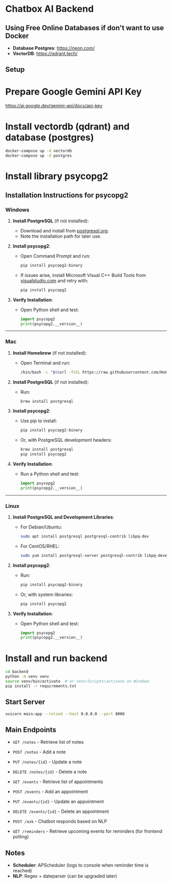 # Chatbox AI Backend

## Using Free Online Databases if don't want to use Docker
- **Database Postgres**: https://neon.com/
- **VectorDB**: https://qdrant.tech/

## Setup

# Prepare Google Gemini API Key
https://ai.google.dev/gemini-api/docs/api-key


# Install vectordb (qdrant) and database (postgres)
```bash
docker-compose up -d vectordb
docker-compose up -d postgres
```

# Install library psycopg2
## Installation Instructions for psycopg2

### Windows
1. **Install PostgreSQL** (if not installed):
   - Download and install from [postgresql.org](https://www.postgresql.org/download/windows/).
   - Note the installation path for later use.

2. **Install psycopg2**:
   - Open Command Prompt and run:
     ```bash
     pip install psycopg2-binary
     ```
   - If issues arise, install Microsoft Visual C++ Build Tools from [visualstudio.com](https://visualstudio.microsoft.com/visual-cpp-build-tools/) and retry with:
     ```bash
     pip install psycopg2
     ```

3. **Verify Installation**:
   - Open Python shell and test:
     ```python
     import psycopg2
     print(psycopg2.__version__)
     ```

---

### Mac
1. **Install Homebrew** (if not installed):
   - Open Terminal and run:
     ```bash
     /bin/bash -c "$(curl -fsSL https://raw.githubusercontent.com/Homebrew/install/HEAD/install.sh)"
     ```

2. **Install PostgreSQL** (if not installed):
   - Run:
     ```bash
     brew install postgresql
     ```

3. **Install psycopg2**:
   - Use pip to install:
     ```bash
     pip install psycopg2-binary
     ```
   - Or, with PostgreSQL development headers:
     ```bash
     brew install postgresql
     pip install psycopg2
     ```

4. **Verify Installation**:
   - Run a Python shell and test:
     ```python
     import psycopg2
     print(psycopg2.__version__)
     ```

---

### Linux
1. **Install PostgreSQL and Development Libraries**:
   - For Debian/Ubuntu:
     ```bash
     sudo apt install postgresql postgresql-contrib libpq-dev
     ```
   - For CentOS/RHEL:
     ```bash
     sudo yum install postgresql-server postgresql-contrib libpq-devel
     ```

2. **Install psycopg2**:
   - Run:
     ```bash
     pip install psycopg2-binary
     ```
   - Or, with system libraries:
     ```bash
     pip install psycopg2
     ```

3. **Verify Installation**:
   - Open Python shell and test:
     ```python
     import psycopg2
     print(psycopg2.__version__)
     ```

# Install and run backend
```bash
cd backend
python -m venv venv
source venv/bin/activate  # or venv\Scripts\activate on Windows
pip install -r requirements.txt
```

## Start Server

```bash
uvicorn main:app --reload --host 0.0.0.0 --port 8000
```

## Main Endpoints

- `GET /notes` - Retrieve list of notes
- `POST /notes` - Add a note
- `PUT /notes/{id}` - Update a note
- `DELETE /notes/{id}` - Delete a note

- `GET /events` - Retrieve list of appointments
- `POST /events` - Add an appointment
- `PUT /events/{id}` - Update an appointment
- `DELETE /events/{id}` - Delete an appointment

- `POST /ask` - Chatbot responds based on NLP
- `GET /reminders` - Retrieve upcoming events for reminders (for frontend polling)

## Notes
- **Scheduler**: APScheduler (logs to console when reminder time is reached)
- **NLP**: Regex + dateparser (can be upgraded later)